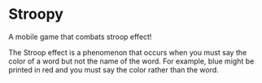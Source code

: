 # Stroopy 

A mobile game that combats stroop effect! 

The Stroop effect is a phenomenon that occurs when you must say the color of a word but not the name of the word. For example, blue might be printed in red and you must say the color rather than the word.
